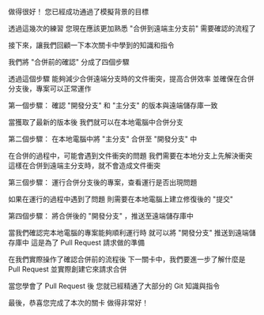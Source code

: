 做得很好！
您已經成功通過了模擬背景的目標

透過這幾次的練習
您現在應該更加熟悉
"合併到遠端主分支前" 需要確認的流程了

接下來，讓我們回顧一下本次關卡中學到的知識和指令

我們將 "合併前的確認" 分成了四個步驟

透過這個步驟
能夠減少合併遠端分支時的文件衝突，提高合併效率
並確保在合併分支後，專案可以正常運作

第一個步驟：
確認 "開發分支" 和 "主分支" 的版本與遠端儲存庫一致

當獲取了最新的版本後
我們就可以在本地電腦中合併分支

第二個步驟：
在本地電腦中將 "主分支" 合併至 "開發分支" 中

在合併的過程中，可能會遇到文件衝突的問題
我們需要在本地分支上先解決衝突
這樣在合併到遠端主分支時，就不會造成文件衝突

第三個步驟：
運行合併分支後的專案，查看運行是否出現問題

如果在運行的過程中遇到了問題
則需要在本地電腦上建立修復後的 "提交"

第四個步驟：
將合併後的 "開發分支" ，推送至遠端儲存庫中

當我們確認完本地電腦的專案能夠順利運行時
就可以將 "開發分支" 推送到遠端儲存庫中
這是為了 Pull Request 請求做的準備

在我們實際操作了確認合併前的流程後
下一關卡中，我們要進一步了解什麼是 Pull Request
並實際創建它來請求合併

當您學會了 Pull Request 後
您就已經精通了大部分的 Git 知識與指令

最後，恭喜您完成了本次的關卡
做得非常好！